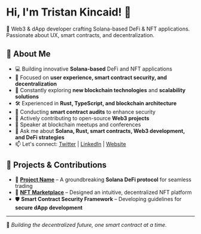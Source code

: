 # Hi, I'm Tristan Kincaid! 👋

🔗 Web3 & dApp developer crafting Solana-based DeFi & NFT applications. Passionate about UX, smart contracts, and decentralization.

## 🚀 About Me
- 💻 Building innovative **Solana-based** DeFi and NFT applications
- 🎯 Focused on **user experience, smart contract security, and decentralization**
- 🌱 Constantly exploring **new blockchain technologies** and **scalability solutions**
- 🛠 Experienced in **Rust, TypeScript, and blockchain architecture**
- 🔬 Conducting **smart contract audits** to enhance security
- 🤝 Actively contributing to open-source **Web3 projects**
- 🎤 Speaker at blockchain meetups and conferences
- 💬 Ask me about **Solana, Rust, smart contracts, Web3 development, and DeFi strategies**
- 📫 Let's connect: [Twitter](#) | [LinkedIn](#) | [Website](#)

## 🔨 Projects & Contributions
- 🚀 **[Project Name](#)** – A groundbreaking **Solana DeFi protocol** for seamless trading
- 🎨 **[NFT Marketplace](#)** – Designed an intuitive, decentralized NFT platform
- 🛡️ **Smart Contract Security Framework** – Developing guidelines for **secure dApp development**

---
🚀 _Building the decentralized future, one smart contract at a time._
